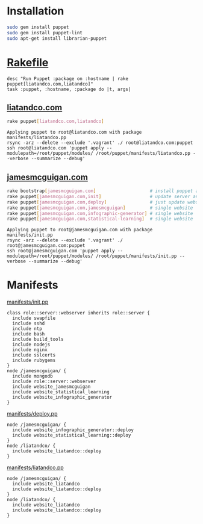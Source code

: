 # Installation

```sh
sudo gem install puppet
sudo gem install puppet-lint
sudo apt-get install librarian-puppet
```

# [Rakefile](Rakefile)
```
desc "Run Puppet :package on :hostname | rake puppet[liatandco.com,liatandco]"
task :puppet, :hostname, :package do |t, args|
```


## [liatandco.com](http://www.liatandco.com)

```sh
rake puppet[liatandco.com,liatandco]
```
```
Applying puppet to root@liatandco.com with package manifests/liatandco.pp
rsync -arz --delete --exclude '.vagrant' ./ root@liatandco.com:puppet
ssh root@liatandco.com 'puppet apply --modulepath=/root/puppet/modules/ /root/puppet/manifests/liatandco.pp --verbose --summarize --debug'
```




## [jamesmcguigan.com](http://www.jamesmcguigan.com)

```sh
rake bootstrap[jamesmcguigan.com]                    # install puppet and basic tools before first run 
rake puppet[jamesmcguigan.com,init]                  # update server and deploy
rake puppet[jamesmcguigan.com,deploy]                # just update website content
rake puppet[jamesmcguigan.com,jamesmcguigan]         # single website
rake puppet[jamesmcguigan.com,infographic-generator] # single website
rake puppet[jamesmcguigan.com,statistical-learning]  # single website
```
```
Applying puppet to root@jamesmcguigan.com with package manifests/init.pp
rsync -arz --delete --exclude '.vagrant' ./ root@jamesmcguigan.com:puppet
ssh root@jamesmcguigan.com 'puppet apply --modulepath=/root/puppet/modules/ /root/puppet/manifests/init.pp --verbose --summarize --debug'
```


# Manifests

[manifests/init.pp](manifests/init.pp)
```puppet
class role::server::webserver inherits role::server {
  include swapfile
  include sshd
  include ntp
  include bash
  include build_tools
  include nodejs
  include nginx
  include sslcerts
  include rubygems
}
node /jamesmcguigan/ {
  include mongodb
  include role::server::webserver
  include website_jamesmcguigan
  include website_statistical_learning
  include website_infographic_generator
}
```

[manifests/deploy.pp](manifests/deploy.pp)
```puppet
node /jamesmcguigan/ {
  include website_infographic_generator::deploy
  include website_statistical_learning::deploy
}
node /liatandco/ {
  include website_liatandco::deploy
}
```

[manifests/liatandco.pp](manifests/liatandco.pp)
```puppet
node /jamesmcguigan/ {
  include website_liatandco
  include website_liatandco::deploy
}
node /liatandco/ {
  include website_liatandco
  include website_liatandco::deploy
}
```
